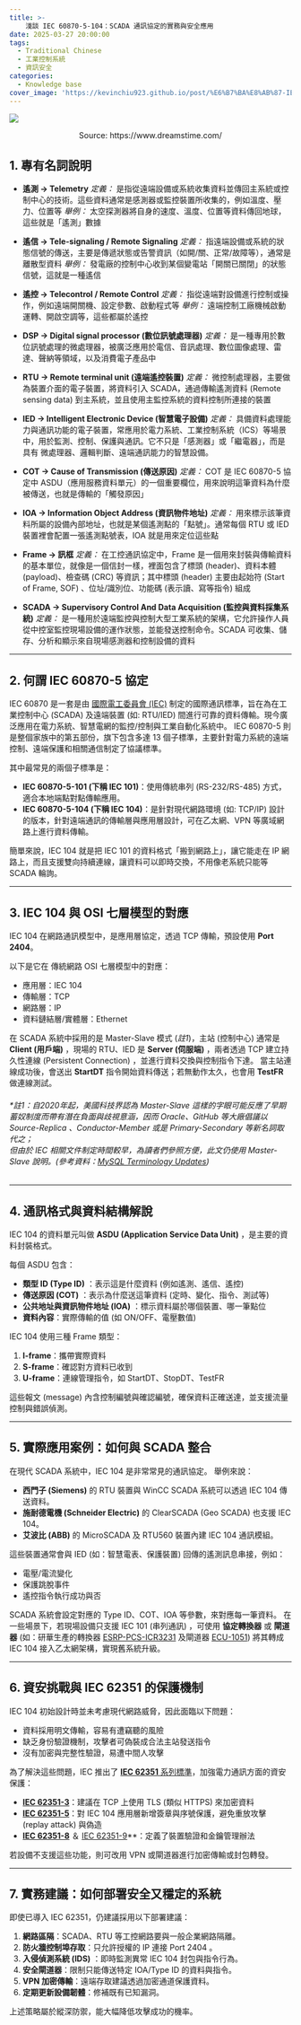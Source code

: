 ```yaml
---
title: >-
    淺談 IEC 60870-5-104：SCADA 通訊協定的實務與安全應用
date: 2025-03-27 20:00:00
tags:
  - Traditional Chinese
  - 工業控制系統
  - 資訊安全
categories:
  - Knowledge base
cover_image: 'https://kevinchiu923.github.io/post/%E6%B7%BA%E8%AB%87-IEC-60870-5-104%EF%BC%9ASCADA-%E9%80%9A%E8%A8%8A%E5%8D%94%E5%AE%9A%E7%9A%84%E5%AF%A6%E5%8B%99%E8%88%87%E5%AE%89%E5%85%A8%E6%87%89%E7%94%A8/cover_img.jpeg'
---
```


![](淺談-IEC-60870-5-104：SCADA-通訊協定的實務與安全應用/cover_img.jpeg)
<center>Source: https://www.dreamstime.com/</center>

## 1. 專有名詞說明

- **遙測 → Telemetry**
    *定義：* 是指從遠端設備或系統收集資料並傳回主系統或控制中心的技術。這些資料通常是感測器或監控裝置所收集的，例如溫度、壓力、位置等
    *舉例：* 太空探測器將自身的速度、溫度、位置等資料傳回地球，這些就是「遙測」數據

- **遙信 → Tele-signaling / Remote Signaling**
    *定義：* 指遠端設備或系統的狀態信號的傳送，主要是傳遞狀態或告警資訊（如開/關、正常/故障等），通常是離散型資料
    *舉例：* 發電廠的控制中心收到某個變電站「開關已關閉」的狀態信號，這就是一種遙信

- **遙控 → Telecontrol / Remote Control**
    *定義：* 指從遠端對設備進行控制或操作，例如遠端開關機、設定參數、啟動程式等
    *舉例：* 遠端控制工廠機械啟動運轉、開啟空調等，這些都屬於遙控

- **DSP → Digital signal processor (數位訊號處理器)**
    *定義：* 是一種專用於數位訊號處理的微處理器，被廣泛應用於電信、音訊處理、數位圖像處理、雷達、聲納等領域，以及消費電子產品中

- **RTU → Remote terminal unit (遠端遙控裝置)**
    *定義：* 微控制處理器，主要做為裝置介面的電子裝置，將資料引入 SCADA，通過傳輸遙測資料 (Remote sensing data) 到主系統，並且使用主監控系統的資料控制所連接的裝置

- **IED → Intelligent Electronic Device (智慧電子設備)**
    *定義：* 具備資料處理能力與通訊功能的電子裝置，常應用於電力系統、工業控制系統（ICS）等場景中，用於監測、控制、保護與通訊。它不只是「感測器」或「繼電器」，而是具有 微處理器、邏輯判斷、遠端通訊能力的智慧設備。

- **COT → Cause of Transmission (傳送原因)**
    *定義：* COT 是 IEC 60870-5 協定中 ASDU（應用服務資料單元）的一個重要欄位，用來說明這筆資料為什麼被傳送，也就是傳輸的「觸發原因」

- **IOA → Information Object Address (資訊物件地址)**
    *定義：* 用來標示該筆資料所屬的設備內部地址，也就是某個遙測點的「點號」。通常每個 RTU 或 IED 裝置裡會配置一張遙測點號表，IOA 就是用來定位這些點

- **Frame → 訊框**
    *定義：* 在工控通訊協定中，Frame 是一個用來封裝與傳輸資料的基本單位，就像是一個信封一樣，裡面包含了標頭 (header)、資料本體 (payload)、檢查碼 (CRC) 等資訊；其中標頭 (header) 主要由起始符 (Start of Frame, SOF) 、位址/識別位、功能碼 (表示讀、寫等指令) 組成

- **SCADA → Supervisory Control And Data Acquisition (監控與資料採集系統)**
    *定義：* 是一種用於遠端監控與控制大型工業系統的架構，它允許操作人員從中控室監控現場設備的運作狀態，並能發送控制命令。SCADA 可收集、儲存、分析和顯示來自現場感測器和控制設備的資料

---

## 2. 何謂 IEC 60870-5 協定

IEC 60870 是一套是由 [國際電工委員會 (IEC)](https://www.iec.ch/homepage) 制定的國際通訊標準，旨在為在工業控制中心 (SCADA) 及遠端裝置 (如: RTU/IED) 間進行可靠的資料傳輸。現今廣泛應用在電力系統、智慧電網的監控/控制與工業自動化系統中。
IEC 60870-5 則是整個家族中的第五部份，旗下包含多達 13 個子標準，主要針對電力系統的遠端控制、遠端保護和相關通信制定了協議標準。

其中最常見的兩個子標準是：
- **IEC 60870-5-101 (下稱 IEC 101)**：使用傳統串列 (RS-232/RS-485) 方式，適合本地端點對點傳輸應用。
- **IEC 60870-5-104 (下稱 IEC 104)**：是針對現代網路環境 (如: TCP/IP) 設計的版本，針對遠端通訊的傳輸層與應用層設計，可在乙太網、VPN 等廣域網路上進行資料傳輸。

簡單來說，IEC 104 就是把 IEC 101 的資料格式「搬到網路上」，讓它能走在 IP 網路上，而且支援雙向持續連線，讓資料可以即時交換，不用像老系統只能等 SCADA 輪詢。

---

## 3. IEC 104 與 OSI 七層模型的對應
IEC 104 在網路通訊模型中，是應用層協定，透過 TCP 傳輸，預設使用 **Port 2404**。

以下是它在 傳統網路 OSI 七層模型中的對應：
- 應用層：IEC 104
- 傳輸層：TCP
- 網路層：IP
- 資料鏈結層/實體層：Ethernet

在 SCADA 系統中採用的是 Master-Slave 模式 (*註1*)，主站 (控制中心) 通常是 **Client (用戶端)** ，現場的 RTU、IED 是 **Server (伺服端)** ，兩者透過 TCP 建立持久性連線 (Persistent Connection) ，並進行資料交換與控制指令下達。
當主站連線成功後，會送出 **StartDT** 指令開始資料傳送；若無動作太久，也會用 **TestFR** 做連線測試。

###### *註1：自2020年起，美國科技界認為 Master-Slave 這樣的字眼可能反應了早期蓄奴制度而帶有潛在負面與歧視意涵，因而 Oracle、GitHub 等大廠倡議以 Source-Replica 、Conductor-Member 或是 Primary-Secondary 等新名詞取代之；<br>但由於 IEC 相關文件制定時間較早，為讀者們參照方便，此文仍使用 Master-Slave 說明。(參考資料：[MySQL Terminology Updates](https://dev.mysql.com/blog-archive/mysql-terminology-updates/))

---

## 4. 通訊格式與資料結構解說
IEC 104 的資料單元叫做 **ASDU (Application Service Data Unit)** ，是主要的資料封裝格式。

每個 ASDU 包含：
- **類型 ID (Type ID)** ：表示這是什麼資料 (例如遙測、遙信、遙控)
- **傳送原因 (COT)** ：表示為什麼送這筆資料 (定時、變化、指令、測試等)
- **公共地址與資訊物件地址 (IOA)** ：標示資料屬於哪個裝置、哪一筆點位
- **資料內容**：實際傳輸的值 (如 ON/OFF、電壓數值)

IEC 104 使用三種 Frame 類型：
1. **I-frame**：攜帶實際資料
2. **S-frame**：確認對方資料已收到
3. **U-frame**：連線管理指令，如 StartDT、StopDT、TestFR

這些報文 (message) 內含控制編號與確認編號，確保資料正確送達，並支援流量控制與錯誤偵測。

---

## 5. 實際應用案例：如何與 SCADA 整合
在現代 SCADA 系統中，IEC 104 是非常常見的通訊協定。
舉例來說：
- **西門子 (Siemens)** 的 RTU 裝置與 WinCC SCADA 系統可以透過 IEC 104 傳送資料。
- **施耐德電機 (Schneider Electric)** 的 ClearSCADA (Geo SCADA) 也支援 IEC 104。
- **艾波比 (ABB)** 的 MicroSCADA 及 RTU560 裝置內建 IEC 104 通訊模組。

這些裝置通常會與 IED (如：智慧電表、保護裝置) 回傳的遙測訊息串接，例如：
- 電壓/電流變化
- 保護跳脫事件
- 遙控指令執行成功與否

SCADA 系統會設定對應的 Type ID、COT、IOA 等參數，來對應每一筆資料。
在一些場景下，若現場設備只支援 IEC 101 (串列通訊) ，可使用 **協定轉換器** 或 **閘道器** (如：研華生產的轉換器 [ESRP-PCS-ICR3231](https://www.advantech.com/zh-tw/products/ac0bd5cd-093a-4f88-87f5-13edc68a5616/esrp-pcs-icr3231/mod_803b3db4-bd02-472c-8ad3-624aaaab2433) 及閘道器 [ECU-1051](https://www.advantech.com/zh-tw/products/7332cf9e-bf70-4a79-b0b6-fd8a2182cd72/ecu-1051/mod_0ea5f440-e270-436f-afa3-077df3acce5d)) 將其轉成 IEC 104 接入乙太網架構，實現舊系統升級。

---

## 6. 資安挑戰與 IEC 62351 的保護機制

IEC 104 初始設計時並未考慮現代網路威脅，因此面臨以下問題：
- 資料採用明文傳輸，容易有遭竊聽的風險
- 缺乏身份驗證機制，攻擊者可偽裝成合法主站發送指令
- 沒有加密與完整性驗證，易遭中間人攻擊

為了解決這些問題，IEC 推出了 [**IEC 62351** 系列標準](https://www.iec.ch/blog/cyber-security-understanding-iec-62351)，加強電力通訊方面的資安保護：
- [**IEC 62351-3**](https://webstore.iec.ch/en/publication/68410)：建議在 TCP 上使用 TLS (類似 HTTPS) 來加密資料
- [**IEC 62351-5**](https://webstore.iec.ch/en/publication/65511)：對 IEC 104 應用層新增簽章與序號保護，避免重放攻擊 (replay attack) 與偽造
- [**IEC 62351-8**](https://webstore.iec.ch/en/publication/61822) ＆ [IEC 62351-9](https://webstore.iec.ch/en/publication/66864)**：定義了裝置驗證和金鑰管理辦法

若設備不支援這些功能，則可改用 VPN 或閘道器進行加密傳輸或封包轉發。

---

## 7. 實務建議：如何部署安全又穩定的系統
即使已導入 IEC 62351，仍建議採用以下部署建議：
1. **網路區隔**：SCADA、RTU 等工控網路要與一般企業網路隔離。
2. **防火牆控制埠存取**：只允許授權的 IP 連接 Port 2404 。
3. **入侵偵測系統 (IDS)** ：即時監測異常 IEC 104 封包與指令行為。
4. **安全閘道器**：限制只能傳送特定 IOA/Type ID 的資料與指令。
5. **VPN 加密傳輸**：遠端存取建議透過加密通道保護資料。
6. **定期更新設備韌體**：修補既有已知漏洞。

上述策略屬於縱深防禦，能大幅降低攻擊成功的機率。